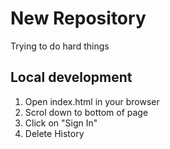 # New Repository

Trying to do hard things


## Local development

1. Open index.html in your browser
2. Scrol down to bottom of page
3. Click on "Sign In"
4. Delete History